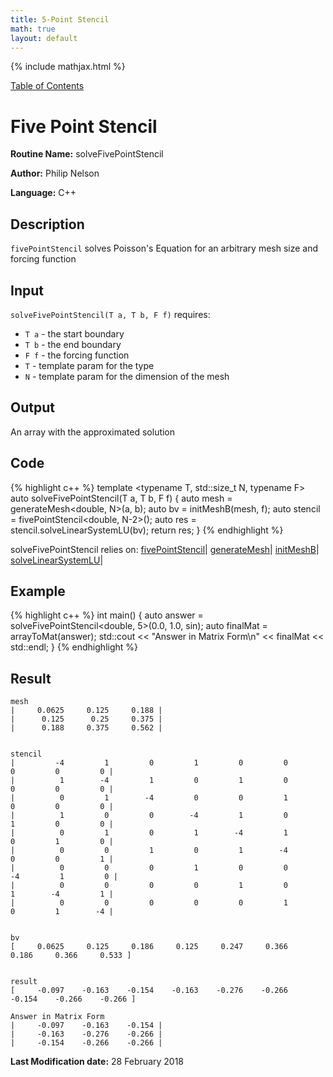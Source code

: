 ```yaml
---
title: 5-Point Stencil
math: true
layout: default
---
```


{% include mathjax.html %}

<a href="https://philipnelson5.github.io/MATH5620/SoftwareManual"> Table of Contents </a>
# Five Point Stencil

**Routine Name:** solveFivePointStencil

**Author:** Philip Nelson

**Language:** C++

## Description

`fivePointStencil` solves Poisson's Equation for an arbitrary mesh size and forcing function

## Input

`solveFivePointStencil(T a, T b, F f)` requires:

* `T a` - the start boundary
* `T b` - the end boundary
* `F f` - the forcing function
* `T` - template param for the type
* `N` - template param for the dimension of the mesh

## Output

An array with the approximated solution

## Code
{% highlight c++ %}
template <typename T, std::size_t N, typename F>
auto solveFivePointStencil(T a, T b, F f)
{
  auto mesh = generateMesh<double, N>(a, b);
  auto bv = initMeshB(mesh, f);
  auto stencil = fivePointStencil<double, N-2>();
  auto res = stencil.solveLinearSystemLU(bv);
  return res;
}
{% endhighlight %}

solveFivePointStencil relies on:
[fivePointStencil](./manual_gen_five_point_stencil)|
[generateMesh](./manual_gen_mesh)|
[initMeshB](./manual_init_b)|
[solveLinearSystemLU](./manual_linear_solve_lu)|

## Example
{% highlight c++ %}
int main()
{
  auto answer = solveFivePointStencil<double, 5>(0.0, 1.0, sin);
  auto finalMat = arrayToMat(answer);
  std::cout << "Answer in Matrix Form\n" << finalMat << std::endl;
}
{% endhighlight %}

## Result
```
mesh
|     0.0625     0.125     0.188 |
|      0.125      0.25     0.375 |
|      0.188     0.375     0.562 |


stencil
|         -4         1         0         1         0         0         0         0         0 |
|          1        -4         1         0         1         0         0         0         0 |
|          0         1        -4         0         0         1         0         0         0 |
|          1         0         0        -4         1         0         1         0         0 |
|          0         1         0         1        -4         1         0         1         0 |
|          0         0         1         0         1        -4         0         0         1 |
|          0         0         0         1         0         0        -4         1         0 |
|          0         0         0         0         1         0         1        -4         1 |
|          0         0         0         0         0         1         0         1        -4 |


bv
[     0.0625     0.125     0.186     0.125     0.247     0.366     0.186     0.366     0.533 ]


result
[     -0.097    -0.163    -0.154    -0.163    -0.276    -0.266    -0.154    -0.266    -0.266 ]

Answer in Matrix Form
|     -0.097    -0.163    -0.154 |
|     -0.163    -0.276    -0.266 |
|     -0.154    -0.266    -0.266 |
```

**Last Modification date:** 28 February 2018
